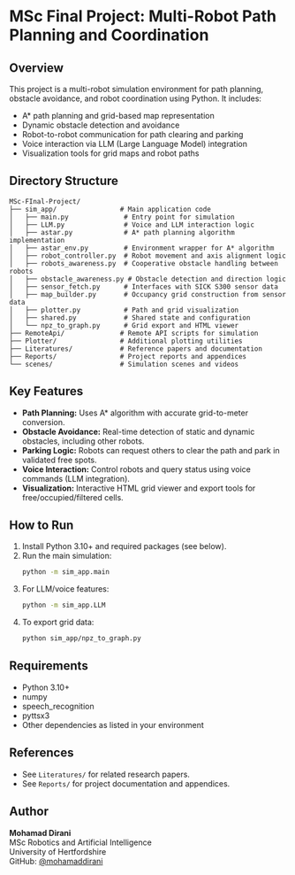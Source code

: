 # MSc Final Project: Multi-Robot Path Planning and Coordination

## Overview
This project is a multi-robot simulation environment for path planning, obstacle avoidance, and robot coordination using Python. It includes:
- A* path planning and grid-based map representation
- Dynamic obstacle detection and avoidance
- Robot-to-robot communication for path clearing and parking
- Voice interaction via LLM (Large Language Model) integration
- Visualization tools for grid maps and robot paths

## Directory Structure
```
MSc-FInal-Project/
├── sim_app/                # Main application code
│   ├── main.py              # Entry point for simulation
│   ├── LLM.py               # Voice and LLM interaction logic
│   ├── astar.py             # A* path planning algorithm implementation
│   ├── astar_env.py         # Environment wrapper for A* algorithm
│   ├── robot_controller.py  # Robot movement and axis alignment logic
│   ├── robots_awareness.py  # Cooperative obstacle handling between robots
│   ├── obstacle_awareness.py # Obstacle detection and direction logic
│   ├── sensor_fetch.py      # Interfaces with SICK S300 sensor data
│   ├── map_builder.py       # Occupancy grid construction from sensor data
│   ├── plotter.py           # Path and grid visualization
│   ├── shared.py            # Shared state and configuration
│   └── npz_to_graph.py      # Grid export and HTML viewer
├── RemoteApi/              # Remote API scripts for simulation
├── Plotter/                # Additional plotting utilities
├── Literatures/            # Reference papers and documentation
├── Reports/                # Project reports and appendices
└── scenes/                 # Simulation scenes and videos
```

## Key Features
- **Path Planning:** Uses A* algorithm with accurate grid-to-meter conversion.
- **Obstacle Avoidance:** Real-time detection of static and dynamic obstacles, including other robots.
- **Parking Logic:** Robots can request others to clear the path and park in validated free spots.
- **Voice Interaction:** Control robots and query status using voice commands (LLM integration).
- **Visualization:** Interactive HTML grid viewer and export tools for free/occupied/filtered cells.

## How to Run
1. Install Python 3.10+ and required packages (see below).
2. Run the main simulation:
   ```bash
   python -m sim_app.main
   ```
3. For LLM/voice features:
   ```bash
   python -m sim_app.LLM
   ```
4. To export grid data:
   ```bash
   python sim_app/npz_to_graph.py
   ```

## Requirements
- Python 3.10+
- numpy
- speech_recognition
- pyttsx3
- Other dependencies as listed in your environment

## References
- See `Literatures/` for related research papers.
- See `Reports/` for project documentation and appendices.

## Author
**Mohamad Dirani**  
MSc Robotics and Artificial Intelligence  
University of Hertfordshire  
GitHub: [@mohamaddirani](https://github.com/mohamaddirani)
